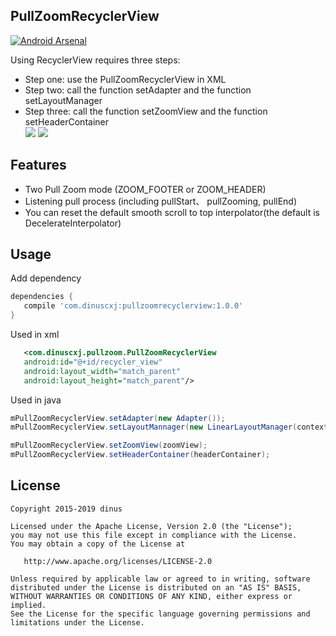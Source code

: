 
## PullZoomRecyclerView
[![Android Arsenal](https://img.shields.io/badge/Android%20Arsenal-PullZoomRecyclerView-green.svg?style=true)](https://android-arsenal.com/details/3/3343)

Using RecyclerView requires three steps:<br/>
* Step one: use the PullZoomRecyclerView in XML<br/>
* Step two: call the function setAdapter and the function setLayoutManager<br/>
* Step three: call the function setZoomView and the function setHeaderContainer<br/>
![](https://raw.githubusercontent.com/dinuscxj/PullZoomRecyclerView/master/Preview/PullZoomFooter.gif?width=300)
![](https://raw.githubusercontent.com/dinuscxj/PullZoomRecyclerView/master/Preview/PullZoomHeader.gif?width=300)<br/>

## Features
 * Two Pull Zoom mode (ZOOM_FOOTER or ZOOM_HEADER)
 * Listening pull process (including pullStart、 pullZooming, pullEnd)
 * You can reset the default smooth scroll to top interpolator(the default is DecelerateInterpolator)

## Usage
 Add dependency
 ```gradle
 dependencies {
    compile 'com.dinuscxj:pullzoomrecyclerview:1.0.0'
 }
 ```

 Used in xml
 ```xml
    <com.dinuscxj.pullzoom.PullZoomRecyclerView
    android:id="@+id/recycler_view"
    android:layout_width="match_parent"
    android:layout_height="match_parent"/>
 ```

 Used in java
 ```java
 mPullZoomRecyclerView.setAdapter(new Adapter());
 mPullZoomRecyclerView.setLayoutMannager(new LinearLayoutManager(context));
 ```
 ```java 
 mPullZoomRecyclerView.setZoomView(zoomView);
 mPullZoomRecyclerView.setHeaderContainer(headerContainer);
 ```
## License
    Copyright 2015-2019 dinus

    Licensed under the Apache License, Version 2.0 (the "License");
    you may not use this file except in compliance with the License.
    You may obtain a copy of the License at

       http://www.apache.org/licenses/LICENSE-2.0

    Unless required by applicable law or agreed to in writing, software
    distributed under the License is distributed on an "AS IS" BASIS,
    WITHOUT WARRANTIES OR CONDITIONS OF ANY KIND, either express or implied.
    See the License for the specific language governing permissions and
    limitations under the License.
